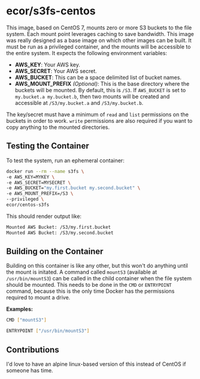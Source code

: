 # ecor/s3fs-centos

This image, based on CentOS 7, mounts zero or more S3 buckets to the file system.
Each mount point leverages caching to save bandwidth. This image was really designed
as a base image on which other images can be built. It must be run as a privileged
container, and the mounts will be accessible to the entire system. It expects the
following environment variables:

- **AWS_KEY**: Your AWS key.
- **AWS_SECRET**: Your AWS secret.
- **AWS_BUCKET**: This can be a space delimited list of bucket names.
- **AWS_MOUNT_PREFIX** _(Optional)_: This is the base directory where the buckets will be mounted.
By default, this is `/S3`. If `AWS_BUCKET` is set to `my.bucket.a my.bucket.b`, then
two mounts will be created and accessible at `/S3/my.bucket.a` and `/S3/my.bucket.b`.

The key/secret must have a minimum of `read` and `list` permissions on the buckets in
order to work. `write` permissions are also required if you want to copy anything to the
mounted directories.

## Testing the Container

To test the system, run an ephemeral container:

```sh
docker run --rm --name s3fs \
-e AWS_KEY=MYKEY \
-e AWS_SECRET=MYSECRET \
-e AWS_BUCKET="my.first.bucket my.second.bucket" \
-e AWS_MOUNT_PREFIX=/S3 \
--privileged \
ecor/centos-s3fs
```

This should render output like:

```sh
Mounted AWS Bucket: /S3/my.first.bucket
Mounted AWS Bucket: /S3/my.second.bucket
```

## Building on the Container

Building on this container is like any other, but this won't do anything until the mount
is initated. A command called `mountS3` (available at `/usr/bin/mountS3`) can be called in
the child container when the file system should be mounted. This needs to be done in the
`CMD` or `ENTRYPOINT` command, because this is the only time Docker has the permissions
required to mount a drive.

**Examples:**

```sh
CMD ["mountS3"]
```

```sh
ENTRYPOINT ["/usr/bin/mountS3"]
```

## Contributions

I'd love to have an alpine linux-based version of this instead of CentOS if someone has time.
